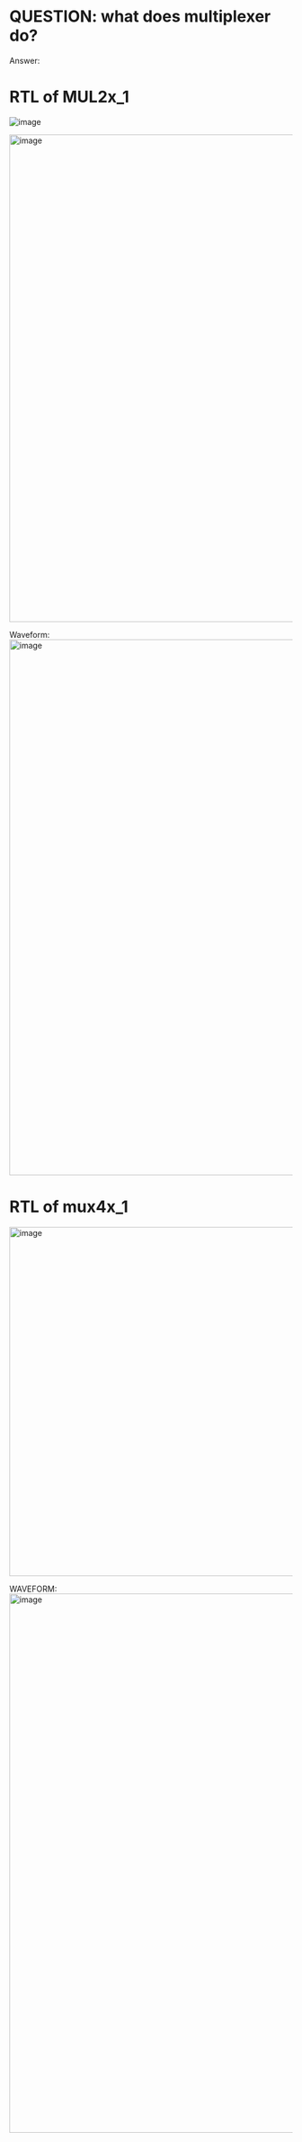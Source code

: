 # QUESTION: what does multiplexer do?
Answer: 
# RTL of MUL2x_1
![image](https://github.com/user-attachments/assets/acddd40e-b9d5-47c3-b1d6-cec04e38c731)

<img width="867" alt="image" src="https://github.com/user-attachments/assets/fd08d48b-828e-4c4c-89d1-987487541b60">

Waveform:
<img width="953" alt="image" src="https://github.com/user-attachments/assets/7f62df8d-9bc1-47c1-9b5a-8de0c594608c">

# RTL of mux4x_1
<img width="621" alt="image" src="https://github.com/user-attachments/assets/ae9ba7bd-5330-479b-ba61-b89cb6785011">


WAVEFORM:
<img width="959" alt="image" src="https://github.com/user-attachments/assets/1f4f7a00-cea9-4c68-b631-a7f939eb5eee">
